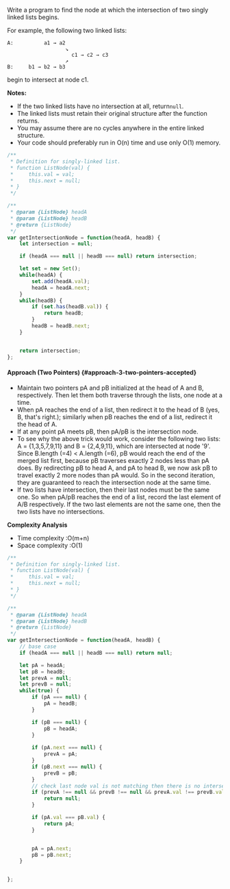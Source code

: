 Write a program to find the node at which the intersection of two singly linked lists begins.

For example, the following two linked lists:

```
A:          a1 → a2
                   ↘
                     c1 → c2 → c3
                   ↗            
B:     b1 → b2 → b3
```

begin to intersect at node c1.

**Notes:**

* If the two linked lists have no intersection at all, return`null`.
* The linked lists must retain their original structure after the function returns.
* You may assume there are no cycles anywhere in the entire linked structure.
* Your code should preferably run in O\(n\) time and use only O\(1\) memory.

```js
/**
 * Definition for singly-linked list.
 * function ListNode(val) {
 *     this.val = val;
 *     this.next = null;
 * }
 */

/**
 * @param {ListNode} headA
 * @param {ListNode} headB
 * @return {ListNode}
 */
var getIntersectionNode = function(headA, headB) {
    let intersection = null;

    if (headA === null || headB === null) return intersection;

    let set = new Set();
    while(headA) {
        set.add(headA.val);
        headA = headA.next;
    }
    while(headB) {
        if (set.has(headB.val)) {
            return headB;
        }
        headB = headB.next;
    }


    return intersection;
};
```

#### Approach \(Two Pointers\) {#approach-3-two-pointers-accepted}

* Maintain two pointers pA and pB initialized at the head of A and B, respectively. Then let them both traverse through the lists, one node at a time.
* When pA reaches the end of a list, then redirect it to the head of B \(yes, B, that's right.\); similarly when pB reaches the end of a list, redirect it the head of A.
* If at any point pA meets pB, then pA/pB is the intersection node.
* To see why the above trick would work, consider the following two lists: A = {1,3,5,7,9,11} and B = {2,4,9,11}, which are intersected at node '9'. Since B.length \(=4\) &lt; A.length \(=6\), pB would reach the end of the merged list first, because pB traverses exactly 2 nodes less than pA does. By redirecting pB to head A, and pA to head B, we now ask pB to travel exactly 2 more nodes than pA would. So in the second iteration, they are guaranteed to reach the intersection node at the same time.
* If two lists have intersection, then their last nodes must be the same one. So when pA/pB reaches the end of a list, record the last element of A/B respectively. If the two last elements are not the same one, then the two lists have no intersections.

**Complexity Analysis**

* Time complexity :O\(m+n\)
* Space complexity :O\(1\)

```js
/**
 * Definition for singly-linked list.
 * function ListNode(val) {
 *     this.val = val;
 *     this.next = null;
 * }
 */

/**
 * @param {ListNode} headA
 * @param {ListNode} headB
 * @return {ListNode}
 */
var getIntersectionNode = function(headA, headB) {
    // base case
    if (headA === null || headB === null) return null;

    let pA = headA;
    let pB = headB;
    let prevA = null;
    let prevB = null;
    while(true) {
        if (pA === null) {
            pA = headB;
        }

        if (pB === null) {
            pB = headA;
        }
        
        if (pA.next === null) {
            prevA = pA;
        }
        if (pB.next === null) {
            prevB = pB;
        }
        // check last node val is not matching then there is no intersection
        if (prevA !== null && prevB !== null && prevA.val !== prevB.val) {
            return null;
        }

        if (pA.val === pB.val) {
            return pA;
        }


        pA = pA.next;
        pB = pB.next;
    }


};
```



